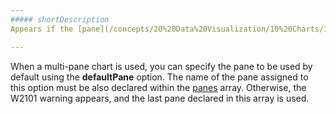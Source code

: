 ```yaml
---
##### shortDescription
Appears if the [pane](/concepts/20%20Data%20Visualization/10%20Charts/10%20Chart%20Elements/110%20Panes.md '/Documentation/Guide/Data_Visualization/Charts/Chart_Elements/#Panes') specified by the [defaultPane](/api-reference/20%20Data%20Visualization%20Widgets/10%20dxChart/1%20Configuration/defaultPane.md '/Documentation/ApiReference/Data_Visualization_Widgets/dxChart/Configuration/#defaultPane') option does not exist.

---
```

When a multi-pane chart is used, you can specify the pane to be used by default using the **defaultPane** option. The name of the pane assigned to this option must be also declared within the [panes](/api-reference/20%20Data%20Visualization%20Widgets/10%20dxChart/1%20Configuration/panes '/Documentation/ApiReference/Data_Visualization_Widgets/dxChart/Configuration/panes/') array. Otherwise, the W2101 warning appears, and the last pane declared in this array is used.